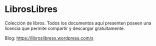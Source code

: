 # LibrosLibres

Colección de libros.
Todos los documentos aquí presenten poseen una licencia que permite compartir y descargar gratuitamente.

Blog: https://libroslibresx.wordpress.com/s

